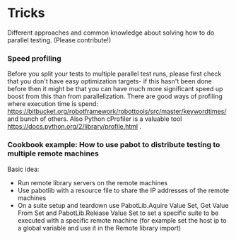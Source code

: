 # Tricks

Different approaches and common knowledge about solving how to do parallel testing. (Please contribute!)

### Speed profiling

Before you split your tests to multiple parallel test runs, please first check that you don't have easy optimization targets- if this hasn't been done before then it might be that you can have much more significant speed up boost from this than from parallelization. There are good ways of profiling where execution time is spend: https://bitbucket.org/robotframework/robottools/src/master/keywordtimes/ and bunch of others.
Also Python cProfiler is a valuable tool https://docs.python.org/2/library/profile.html .

### Cookbook example: How to use pabot to distribute testing to multiple remote machines

Basic idea: 

  - Run remote library servers on the remote machines
  - Use pabotlib with a resource file to share the IP addresses of the remote machines
  - On a suite setup and teardown use PabotLib.Aquire Value Set, Get Value From Set and PabotLib.Release Value Set to set a specific suite to be executed with a specific remote machine (for example set the host ip to a global variable and use it in the Remote library import)


